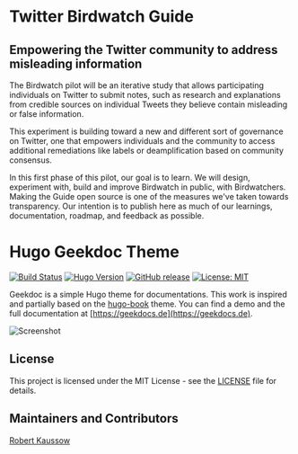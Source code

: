 # Twitter Birdwatch Guide

## Empowering the Twitter community to address misleading information

The Birdwatch pilot will be an iterative study that allows participating individuals on Twitter to submit notes, such as research and explanations from credible sources on individual Tweets they believe contain misleading or false information.

This experiment is building toward a new and different sort of governance on Twitter, one that empowers individuals and the community to access additional remediations like labels or deamplification based on community consensus.

In this first phase of this pilot, our goal is to learn. We will design, experiment with, build and improve Birdwatch in public, with Birdwatchers. Making the Guide open source is one of the measures we've taken towards transparency. Our intention is to publish here as much of our learnings, documentation, roadmap, and feedback as possible.

# Hugo Geekdoc Theme

[![Build Status](https://img.shields.io/drone/build/xoxys/hugo-geekdoc?logo=drone)](https://cloud.drone.io/xoxys/hugo-geekdoc)
[![Hugo Version](https://img.shields.io/badge/hugo-0.65-blue.svg)](https://gohugo.io)
[![GitHub release](https://img.shields.io/github/v/release/xoxys/hugo-geekdoc)](https://github.com/xoxys/hugo-geekdoc/releases/latest)
[![License: MIT](https://img.shields.io/github/license/xoxys/hugo-geekdoc)](LICENSE)

Geekdoc is a simple Hugo theme for documentations. This work is inspired and partially based on the [hugo-book](https://github.com/alex-shpak/hugo-book) theme. You can find a demo and the full documentation at [https://geekdocs.de](https://geekdocs.de).

![Screenshot](local_media/screenshot.png)

## License

This project is licensed under the MIT License - see the [LICENSE](LICENSE) file for details.

## Maintainers and Contributors

[Robert Kaussow](https://github.com/xoxys)
